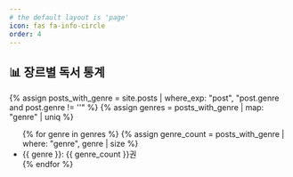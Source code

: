```yaml
---
# the default layout is 'page'
icon: fas fa-info-circle
order: 4
---
```


## 📊 장르별 독서 통계

{% assign posts_with_genre = site.posts | where_exp: "post", "post.genre and post.genre != ''" %}
{% assign genres = posts_with_genre | map: "genre" | uniq %}

<ul>
  {% for genre in genres %}
    {% assign genre_count = posts_with_genre | where: "genre", genre | size %}
    <li>{{ genre }}: {{ genre_count }}권</li>
  {% endfor %}
</ul>

<script src="https://cdn.jsdelivr.net/npm/chart.js"></script>

<canvas id="genreChart" width="400" height="400"></canvas>

<script>
  const genres = [
    {% for genre in genres %}
      "{{ genre }}",
    {% endfor %}
  ];

  const genreCounts = [
    {% for genre in genres %}
      {{ posts_with_genre | where: "genre", genre | size }},
    {% endfor %}
  ];

  // 차트를 생성합니다.
  const ctx = document.getElementById('genreChart').getContext('2d');
  const genreChart = new Chart(ctx, {
    type: 'bar', // 차트 타입 (bar, pie, line 등)
    data: {
      labels: genres,
      datasets: [{
        label: '장르별 권수',
        data: genreCounts,
        backgroundColor: [
          'rgba(255, 99, 132, 0.2)',
          'rgba(54, 162, 235, 0.2)',
          'rgba(255, 206, 86, 0.2)',
          'rgba(75, 192, 192, 0.2)',
          'rgba(153, 102, 255, 0.2)',
          'rgba(255, 159, 64, 0.2)'
        ],
        borderColor: [
          'rgba(255, 99, 132, 1)',
          'rgba(54, 162, 235, 1)',
          'rgba(255, 206, 86, 1)',
          'rgba(75, 192, 192, 1)',
          'rgba(153, 102, 255, 1)',
          'rgba(255, 159, 64, 1)'
        ],
        borderWidth: 1
      }]
    },
    options: {
      scales: {
        y: {
          beginAtZero: true
        }
      }
    }
  });
</script>